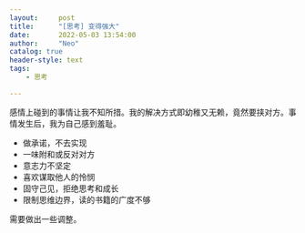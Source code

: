 ```yaml
---
layout:     post
title:      "[思考] 变得强大"
date:       2022-05-03 13:54:00
author:     "Neo"
catalog: true
header-style: text
tags:
    - 思考

---
```


感情上碰到的事情让我不知所措。我的解决方式即幼稚又无赖，竟然要挟对方。事情发生后，我为自己感到羞耻。

* 做承诺，不去实现
* 一味附和或反对对方
* 意志力不坚定
* 喜欢谋取他人的怜悯
* 固守己见，拒绝思考和成长
* 限制思维边界，读的书籍的广度不够

需要做出一些调整。

